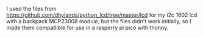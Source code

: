 I used the files from https://github.com/dhylands/python_lcd/tree/master/lcd for my i2c 1602 lcd with a backpack MCP23008 module, but the files didn't work initially, so I made them compatlible for use in a rasperry pi pico with thonny.
